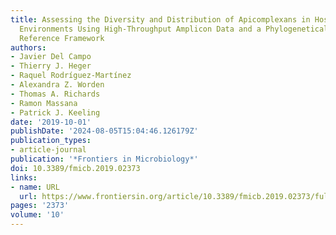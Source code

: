 ```yaml
---
title: Assessing the Diversity and Distribution of Apicomplexans in Host and Free-Living
  Environments Using High-Throughput Amplicon Data and a Phylogenetically Informed
  Reference Framework
authors:
- Javier Del Campo
- Thierry J. Heger
- Raquel Rodríguez-Martínez
- Alexandra Z. Worden
- Thomas A. Richards
- Ramon Massana
- Patrick J. Keeling
date: '2019-10-01'
publishDate: '2024-08-05T15:04:46.126179Z'
publication_types:
- article-journal
publication: '*Frontiers in Microbiology*'
doi: 10.3389/fmicb.2019.02373
links:
- name: URL
  url: https://www.frontiersin.org/article/10.3389/fmicb.2019.02373/full
pages: '2373'
volume: '10'
---
```

